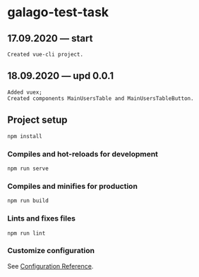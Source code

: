 # galago-test-task

## 17.09.2020 — start
```
Created vue-cli project.
```

## 18.09.2020 — upd 0.0.1
```
Added vuex;
Created components MainUsersTable and MainUsersTableButton.
```

## Project setup
```
npm install
```

### Compiles and hot-reloads for development
```
npm run serve
```

### Compiles and minifies for production
```
npm run build
```

### Lints and fixes files
```
npm run lint
```

### Customize configuration
See [Configuration Reference](https://cli.vuejs.org/config/).
